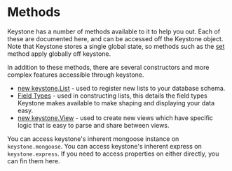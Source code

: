 # Methods

Keystone has a number of methods available to it to help you out. Each of these are documented here, and can be accessed off the Keystone object. Note that Keystone stores a single global state, so methods such as the [set](/api/methods/set) method apply globally off keystone.

In addition to these methods, there are several constructors and more complex features accessible through keystone.

- [new keystone.List](/api/list) - used to register new lists to your database schema.
- [Field Types](/api/field) - used in constructing lists, this details the field types Keystone makes available to make shaping and displaying your data easy.
- [new keystone.View](/api/view) - used to create new views which have specific logic that is easy to parse and share between views.

You can access keystone's inherent mongoose instance on `keystone.mongoose`. You can access keystone's inherent express on `keystone.express`. If you need to access properties on either directly, you can fin them here.
